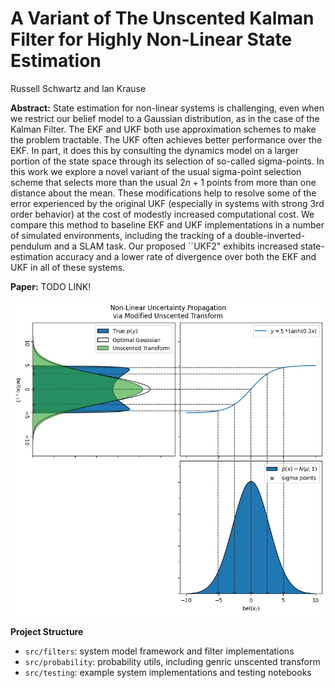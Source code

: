 # A Variant of The Unscented Kalman Filter for Highly Non-Linear State Estimation
Russell Schwartz and Ian Krause

**Abstract:** State estimation for non-linear systems is challenging, even when we restrict our belief model to a Gaussian distribution, as in the case of the Kalman Filter. The EKF and UKF both use approximation schemes to make the problem tractable. The UKF often achieves better performance over the EKF. In part, it does this by consulting the dynamics model on a larger portion of the state space through its selection of so-called sigma-points. In this work we explore a novel variant of the usual sigma-point selection scheme that selects more than the usual $2n+1$ points from more than one distance about the mean. These modifications help to resolve some of the error experienced by the original UKF (especially in systems with strong 3rd order behavior) at the cost of modestly increased computational cost. We compare this method to baseline EKF and UKF implementations in a number of simulated environments, including the tracking of a double-inverted-pendulum and a SLAM task. Our proposed ``UKF2" exhibits increased state-estimation accuracy and a lower rate of divergence over both the EKF and UKF in all of these systems.

**Paper:** TODO LINK!

![modified unscented transform](figures/uncertainty_propagation/UKF2_uncertainty_propagation.png)

**Project Structure**

 - `src/filters`: system model framework and filter implementations
 - `src/probability`: probability utils, including genric unscented transform
 - `src/testing`: example system implementations and testing notebooks
